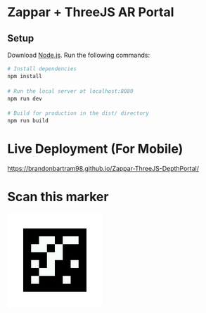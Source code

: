 # Zappar + ThreeJS AR Portal

## Setup
Download [Node.js](https://nodejs.org/en/download/).
Run the following commands:

``` bash
# Install dependencies
npm install

# Run the local server at localhost:8080
npm run dev

# Build for production in the dist/ directory
npm run build
```

# Live Deployment (For Mobile)
https://brandonbartram98.github.io/Zappar-ThreeJS-DepthPortal/

# Scan this marker
![alt text](https://github.com/BrandonBartram98/Zappar-ThreeJS-DepthPortal/blob/main/static/Markers/marker2.jpg?raw=true)

